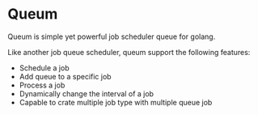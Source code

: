 # Queum

Queum is simple yet powerful job scheduler queue for golang.

Like another job queue scheduler, queum support the following features:

- Schedule a job
- Add queue to a specific job
- Process a job
- Dynamically change the interval of a job
- Capable to crate multiple job type with multiple queue job
